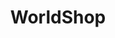 ---
title: "WorldShop"
url: /ciudad-guayana-puerto-ordaz/worldshop-avenida-guayana-2/
shop: Handy
---